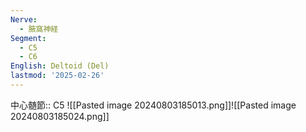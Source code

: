 ```yaml
---
Nerve:
  - 腋窩神経
Segment:
  - C5
  - C6
English: Deltoid (Del)
lastmod: '2025-02-26'
---
```

中心髄節:: C5
![[Pasted image 20240803185013.png]]![[Pasted image 20240803185024.png]]
